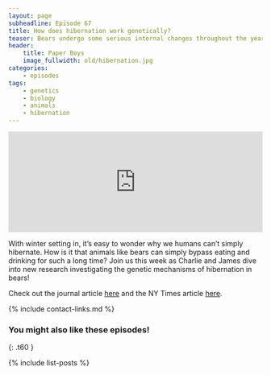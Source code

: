 ```yaml
---
layout: page
subheadline: Episode 67
title: How does hibernation work genetically?
teaser: Bears undergo some serious internal changes throughout the year.
header:
    title: Paper Boys
    image_fullwidth: old/hibernation.jpg
categories:
    - episodes
tags:
    - genetics
    - biology
    - animals
    - hibernation
---
```


<iframe src="https://pinecast.com/player/5f5eeb4d-50cd-4a52-8847-21b75a6abd04?theme=thick" seamless height="200" style="border:0" class="pinecast-embed" frameborder="0" width="100%"></iframe>

With winter setting in, it’s easy to wonder why we humans can’t simply hibernate. How is it that animals like bears can simply bypass eating and drinking for such a long time? Join us this week as Charlie and James dive into new research investigating the genetic mechanisms of hibernation in bears!
	
Check out the journal article [here](https://www.nature.com/articles/s42003-019-0574-4) and the NY Times article [here](https://www.nytimes.com/2019/11/15/science/hibernation-bears-winter-health.html).


{% include contact-links.md %}

### You might also like these episodes!
{: .t60 }

{% include list-posts %}
